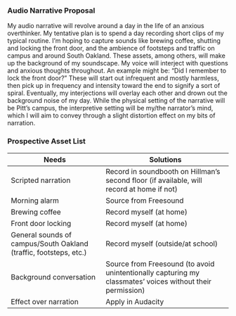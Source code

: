 ### Audio Narrative Proposal

My audio narrative will revolve around a day in the life of an anxious overthinker. My tentative plan is to spend a day recording short clips of my typical routine. I’m hoping to capture sounds like brewing coffee, shutting and locking the front door, and the ambience of footsteps and traffic on campus and around South Oakland. These assets, among others, will make up the background of my soundscape. My voice will interject with questions and anxious thoughts throughout. An example might be: “Did I remember to lock the front door?” These will start out infrequent and mostly harmless, then pick up in frequency and intensity toward the end to signify a sort of spiral. Eventually, my interjections will overlay each other and drown out the background noise of my day. While the physical setting of the narrative will be Pitt’s campus, the interpretive setting will be my/the narrator’s mind, which I will aim to convey through a slight distortion effect on my bits of narration.

### Prospective Asset List

| **Needs** | **Solutions** |
| --------- | ------------------ |
| Scripted narration | Record in soundbooth on Hillman’s second floor (if available, will record at home if not) |
| Morning alarm | Source from Freesound |
| Brewing coffee | Record myself (at home) |
| Front door locking | Record myself (at home) |
| General sounds of campus/South Oakland (traffic, footsteps, etc.) | Record myself (outside/at school) |
| Background conversation | Source from Freesound (to avoid unintentionally capturing my classmates’ voices without their permission) |
| Effect over narration | Apply in Audacity |